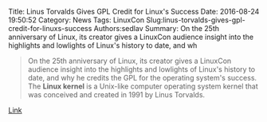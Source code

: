 Title: Linus Torvalds Gives GPL Credit for Linux's Success
Date: 2016-08-24 19:50:52
Category: News
Tags: LinuxCon
Slug:linus-torvalds-gives-gpl-credit-for-linuxs-success
Authors:sedlav
Summary: On the 25th anniversary of Linux, its creator gives a LinuxCon audience insight into the highlights and lowlights of Linux's history to date, and wh

> On the 25th anniversary of Linux, its creator gives a LinuxCon audience insight into the highlights and lowlights of Linux's history to date, and why he credits the GPL for the operating system's success.
The **Linux kernel** is a Unix-like computer operating system kernel that was conceived and created in 1991 by Linus Torvalds.

[Link](http://www.eweek.com/enterprise-apps/linus-torvalds-gives-gpl-credit-for-linuxs-success.html)
